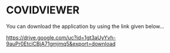 # COVIDVIEWER

You can download the application by using the link given below...

https://drive.google.com/uc?id=1gt3aUyYvh-9auPr0EtciCBjA71gmjmq5&export=download
